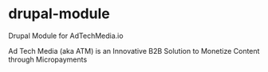 # drupal-module
Drupal Module for AdTechMedia.io

Ad Tech Media (aka ATM) is an Innovative B2B Solution to Monetize Content through Micropayments


